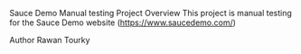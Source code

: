 Sauce Demo Manual testing Project Overview 
This project is manual testing for the Sauce Demo website (https://www.saucedemo.com/) 


Author Rawan Tourky

